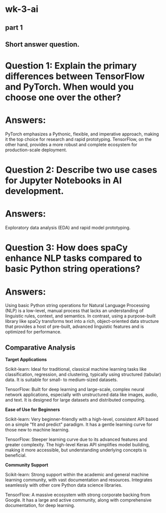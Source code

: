 # wk-3-ai

## part 1

## Short answer question.

# Question 1: Explain the primary differences between TensorFlow and PyTorch. When would you choose one over the other?

# Answers: 
PyTorch emphasizes a Pythonic, flexible, and imperative approach, making it the top choice for research and rapid prototyping. TensorFlow, on the other hand, provides a more robust and complete ecosystem for production-scale deployment.

# Question 2: Describe two use cases for Jupyter Notebooks in AI development.

# Answers: 
Exploratory data analysis (EDA) and rapid model prototyping.

# Question 3: How does spaCy enhance NLP tasks compared to basic Python string operations?

# Answers: 
Using basic Python string operations for Natural Language Processing (NLP) is a low-level, manual process that lacks an understanding of linguistic rules, context, and semantics. In contrast, using a purpose-built library like spaCy transforms text into a rich, object-oriented data structure that provides a host of pre-built, advanced linguistic features and is optimized for performance.

## Comparative Analysis

**Target Applications**

Scikit-learn: Ideal for traditional, classical machine learning tasks like classification, regression, and clustering, typically using structured (tabular) data. It is suitable for small- to medium-sized datasets.

TensorFlow: Built for deep learning and large-scale, complex neural network applications, especially with unstructured data like images, audio, and text. It is designed for large datasets and distributed computing.

**Ease of Use for Beginners**

Scikit-learn: Very beginner-friendly with a high-level, consistent API based on a simple "fit and predict" paradigm. It has a gentle learning curve for those new to machine learning.

TensorFlow: Steeper learning curve due to its advanced features and greater complexity. The high-level Keras API simplifies model building, making it more accessible, but understanding underlying concepts is beneficial.

**Community Support**

Scikit-learn: Strong support within the academic and general machine learning community, with vast documentation and resources. Integrates seamlessly with other core Python data science libraries.

TensorFlow: A massive ecosystem with strong corporate backing from Google. It has a large and active community, along with comprehensive documentation, for deep learning.
